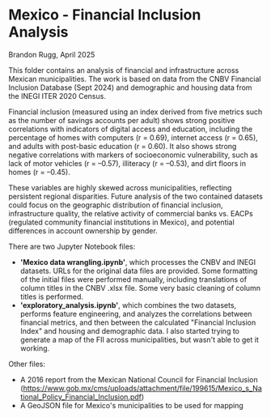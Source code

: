 # Mexico - Financial Inclusion Analysis
Brandon Rugg, April 2025

This folder contains an analysis of financial and infrastructure across Mexican municipalities. The work is based on data from the CNBV Financial Inclusion Database (Sept 2024) and demographic and housing data from the INEGI ITER 2020 Census. 

Financial inclusion (measured using an index derived from five metrics such as the number of savings accounts per adult) shows strong positive correlations with indicators of digital access and education, including the percentage of homes with computers (r = 0.69), internet access (r = 0.65), and adults with post-basic education (r = 0.60). It also shows strong negative correlations with markers of socioeconomic vulnerability, such as lack of motor vehicles (r = –0.57), illiteracy (r = –0.53), and dirt floors in homes (r = –0.45).

These variables are highly skewed across municipalities, reflecting persistent regional disparities. Future analysis of the two contained datasets could focus on the geographic distribution of financial inclusion, infrastructure quality, the relative activity of commercial banks vs. EACPs (regulated community financial institutions in Mexico), and potential differences in account ownership by gender.

There are two Jupyter Notebook files:
- **'Mexico data wrangling.ipynb'**, which processes the CNBV and INEGI datasets. URLs for the original data files are provided. Some formatting of the initial files were performed manually, including translations of column titles in the CNBV .xlsx file. Some very basic cleaning of column titles is performed.
- **'exploratory_analysis.ipynb'**, which combines the two datasets, performs feature engineering, and analyzes the correlations between financial metrics, and then between the calculated "Financial Inclusion Index" and housing and demographic data. I also started trying to generate a map of the FII across municipalities, but wasn't able to get it working.

Other files:
- A 2016 report from the Mexican National Council for Financial Inclusion (https://www.gob.mx/cms/uploads/attachment/file/199615/Mexico_s_National_Policy_Financial_Inclusion.pdf)
- A GeoJSON file for Mexico's municipalities to be used for mapping

